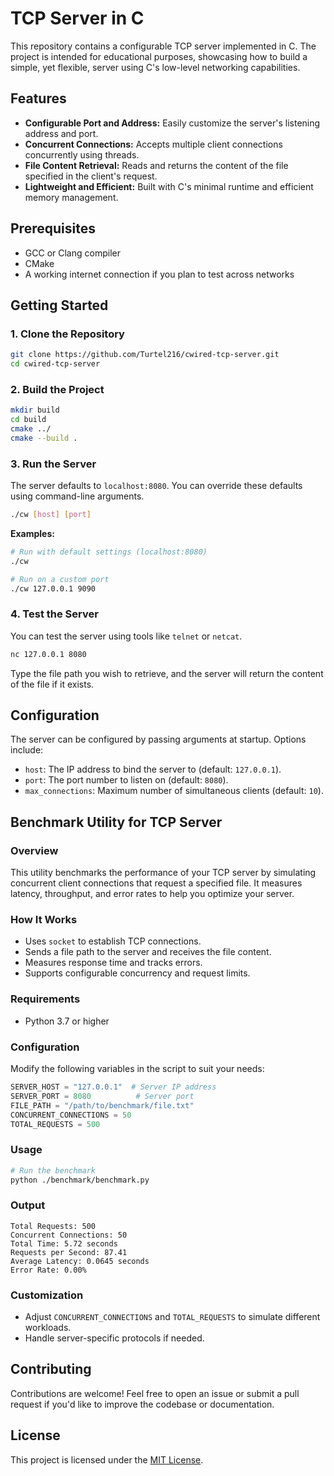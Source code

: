 # TCP Server in C

This repository contains a configurable TCP server implemented in C. The project is intended for educational purposes, showcasing how to build a simple, yet flexible, server using C's low-level networking capabilities.

## Features

- **Configurable Port and Address:** Easily customize the server's listening address and port.  
- **Concurrent Connections:** Accepts multiple client connections concurrently using threads.  
- **File Content Retrieval:** Reads and returns the content of the file specified in the client's request.  
- **Lightweight and Efficient:** Built with C's minimal runtime and efficient memory management.  

## Prerequisites

- GCC or Clang compiler  
- CMake
- A working internet connection if you plan to test across networks  

## Getting Started

### 1. Clone the Repository

```bash
git clone https://github.com/Turtel216/cwired-tcp-server.git
cd cwired-tcp-server
```

### 2. Build the Project

```bash
mkdir build 
cd build 
cmake ../ 
cmake --build .
```

### 3. Run the Server

The server defaults to `localhost:8080`. You can override these defaults using command-line arguments.

```bash
./cw [host] [port]
```

**Examples:**

```bash
# Run with default settings (localhost:8080)
./cw

# Run on a custom port
./cw 127.0.0.1 9090
```

### 4. Test the Server

You can test the server using tools like `telnet` or `netcat`.

```bash
nc 127.0.0.1 8080
```

Type the file path you wish to retrieve, and the server will return the content of the file if it exists.

## Configuration

The server can be configured by passing arguments at startup. Options include:

- `host`: The IP address to bind the server to (default: `127.0.0.1`).  
- `port`: The port number to listen on (default: `8080`).  
- `max_connections`: Maximum number of simultaneous clients (default: `10`).  

## Benchmark Utility for TCP Server

### Overview
This utility benchmarks the performance of your TCP server by simulating concurrent client connections that request a specified file. It measures latency, throughput, and error rates to help you optimize your server.

### How It Works
- Uses `socket` to establish TCP connections.
- Sends a file path to the server and receives the file content.
- Measures response time and tracks errors.
- Supports configurable concurrency and request limits.

### Requirements
- Python 3.7 or higher

### Configuration
Modify the following variables in the script to suit your needs:
```python
SERVER_HOST = "127.0.0.1"  # Server IP address
SERVER_PORT = 8080          # Server port
FILE_PATH = "/path/to/benchmark/file.txt"
CONCURRENT_CONNECTIONS = 50
TOTAL_REQUESTS = 500
```

### Usage
```bash
# Run the benchmark
python ./benchmark/benchmark.py
```

### Output
```
Total Requests: 500
Concurrent Connections: 50
Total Time: 5.72 seconds
Requests per Second: 87.41
Average Latency: 0.0645 seconds
Error Rate: 0.00%
```

### Customization
- Adjust `CONCURRENT_CONNECTIONS` and `TOTAL_REQUESTS` to simulate different workloads.
- Handle server-specific protocols if needed.

## Contributing

Contributions are welcome! Feel free to open an issue or submit a pull request if you'd like to improve the codebase or documentation.

## License

This project is licensed under the [MIT License](LICENSE).
